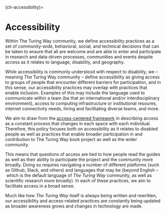 (ch-accessibility)=
# Accessibility

Within The Turing Way community, we define accessibility practices as a set of community-wide, behavioral, social, and technical decisions that can be taken to ensure that all are welcome and are able to enter and participate in research and data-driven processes, communities and events despite access as it relates to language, disability, and geography. 

While accessibility is commonly understood with respect to disability, we – meaning The Turing Way community – define accessibility as giving access to groups of people that encounter different barriers for participation, and in this sense, our accessibility practices may overlap with practices that enable inclusion. Examples of this may include the language used to communicate within a team (be that an international and/or interdisciplinary environment), access to computing infrastructure or institutional resoures, internet connectivity needs, hiring and facilitating diverse teams, and more. 

We aim to draw from the [access-centered framework](https://accesscenteredmovement.com/what-access-centered-means/) in describing access as a constant process that changes in each space with each individual. Therefore, this policy focuses both on accessibility as it relates to disabled people as well as practices that enable broader participation in and contribution to The Turing Way book project as well as the wider community. 

This means that questions of access are tied to how people read the guides as well as their ability to participate the project and the community more broadly. Doing so requires navigating a number of different platforms (such as Github, Slack, and others) and languages that may be (beyond English – which is the default language of _The Turing Way_ community, as well as scientific research more broadly). In each of these practices, we aim to facilitate access in a broad sense.

Much like how _The Turing Way_ itself is always being written and rewritten, our accessibility and access-related practices are constantly being updated as broader awareness grows and changes in technology are made.